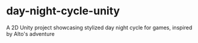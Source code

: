 # day-night-cycle-unity
A 2D Unity project showcasing stylized day night cycle for games, inspired by Alto's adventure
